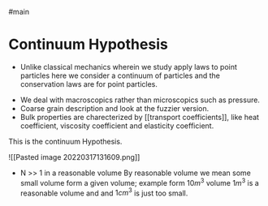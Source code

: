 #main 
# Continuum Hypothesis 
* Unlike classical mechanics wherein we study apply laws to point particles here we consider a continuum of particles and the conservation laws are for point particles.
- We deal with macroscopics rather than microscopics such as pressure.
- Coarse grain description and look at the fuzzier version.
- Bulk properties are charecterized by [[transport coefficients]], like heat coefficient, viscosity coefficient and elasticity coefficient. 

This is the continuum Hypothesis.

![[Pasted image 20220317131609.png]]

- N >> 1 in a reasonable volume 
By reasonable volume we mean some small volume form a given volume; example form $10m^3$ volume $1m^3$ is a reasonable volume and and $1cm^3$ is just too small.



